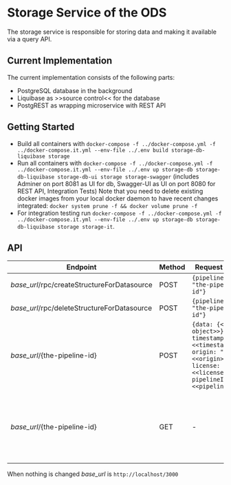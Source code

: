 # Storage Service of the ODS

The storage service is responsible for storing data and making it available via a query API.

## Current Implementation
The current implementation consists of the following parts:
* PostgreSQL database in the background
* Liquibase as >>source control<< for the database
* PostgREST as wrapping microservice with REST API

## Getting Started

* Build all containers with `docker-compose -f ../docker-compose.yml -f ../docker-compose.it.yml --env-file ../.env build storage-db-liquibase storage`
* Run all containers with `docker-compose -f ../docker-compose.yml -f ../docker-compose.it.yml --env-file ../.env up storage-db storage-db-liquibase storage-db-ui storage storage-swagger` (includes Adminer on port 8081 as UI for db, Swagger-UI as UI on port 8080 for REST API, Integration Tests)
Note that you need to delete existing docker images from your local docker daemon to have recent changes integrated: `docker system prune -f && docker volume prune -f`
* For integration testing run `docker-compose -f ../docker-compose.yml -f ../docker-compose.it.yml --env-file ../.env up storage-db storage-db-liquibase storage storage-it`.

## API
| Endpoint  | Method  | Request Body  | Response Body |
|---|---|---|---|
| *base_url*/rpc/createStructureForDatasource  | POST  | `{pipelineid: "the-pipeline-id"}` | - |
| *base_url*/rpc/deleteStructureForDatasource  | POST  | `{pipelineid: "the-pipeline-id"}` | - |
| *base_url*/{the-pipeline-id}  | POST  | `{data: {<<json object>>}, timestamp: "<<timestamp>>", origin: "<<origin>>", license: "<<license>>", pipelineId: "<<pipelineId>>}` | - |
| *base_url*/{the-pipeline-id} | GET  | - | `{data: {<<json object>>, timestamp: "<<timestamp>>", origin: "<<origin>>", license: "<<license>>", pipelineId: "<<pipelineId>>}` |

When nothing is changed *base_url* is `http://localhost/3000`
